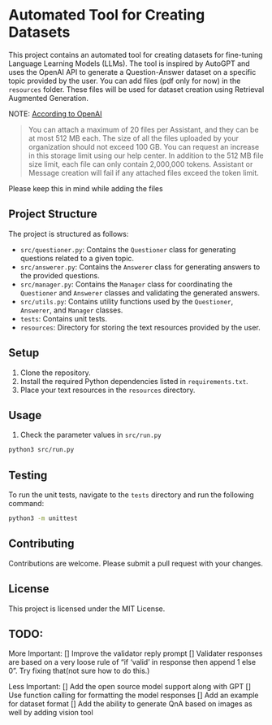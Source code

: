 # Automated Tool for Creating Datasets

This project contains an automated tool for creating datasets for fine-tuning Language Learning Models (LLMs). The tool is inspired by AutoGPT and uses the OpenAI API to generate a Question-Answer dataset on a specific topic provided by the user. You can add files (pdf only for now) in the `resources` folder. These files will be used for dataset creation using Retrieval Augmented Generation.

NOTE: [According to OpenAI](https://platform.openai.com/docs/assistants/how-it-works/creating-assistants])

> You can attach a maximum of 20 files per Assistant, and they can be at most 512 MB each. The size of all the files uploaded by your organization should not exceed 100 GB. You can request an increase in this storage limit using our help center. In addition to the 512 MB file size limit, each file can only contain 2,000,000 tokens. Assistant or Message creation will fail if any attached files exceed the token limit.

Please keep this in mind while adding the files

## Project Structure

The project is structured as follows:

- `src/questioner.py`: Contains the `Questioner` class for generating questions related to a given topic.
- `src/answerer.py`: Contains the `Answerer` class for generating answers to the provided questions.
- `src/manager.py`: Contains the `Manager` class for coordinating the `Questioner` and `Answerer` classes and validating the generated answers.
- `src/utils.py`: Contains utility functions used by the `Questioner`, `Answerer`, and `Manager` classes.
- `tests`: Contains unit tests.
- `resources`: Directory for storing the text resources provided by the user.

## Setup

1. Clone the repository.
2. Install the required Python dependencies listed in `requirements.txt`.
3. Place your text resources in the `resources` directory.

## Usage

1. Check the parameter values in `src/run.py`
```bash
python3 src/run.py
```

## Testing

To run the unit tests, navigate to the `tests` directory and run the following command:

```bash
python3 -m unittest
```

## Contributing

Contributions are welcome. Please submit a pull request with your changes.

## License

This project is licensed under the MIT License.

## TODO:

More Important:
[] Improve the validator reply prompt
[] Validater responses are based on a very loose rule of “if ‘valid’ in response then append 1 else 0”. Try fixing that(not sure how to do this.) 

Less Important:
[] Add the open source model support along with GPT
[] Use function calling for formatting the model responses
[] Add an example for dataset format
[] Add the ability to generate QnA based on images as well by adding vision tool